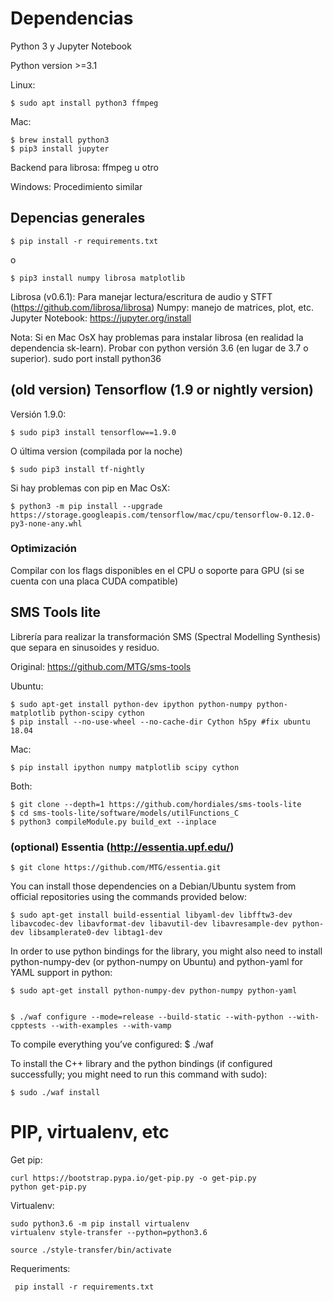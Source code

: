 # Dependencias

Python 3 y Jupyter Notebook

Python version >=3.1

Linux:

    $ sudo apt install python3 ffmpeg

Mac:

    $ brew install python3
    $ pip3 install jupyter

Backend para librosa: ffmpeg u otro

Windows:
    Procedimiento similar


## Depencias generales

    $ pip install -r requirements.txt

o

    $ pip3 install numpy librosa matplotlib

Librosa (v0.6.1): Para manejar lectura/escritura de audio y STFT (https://github.com/librosa/librosa) 
Numpy: manejo de matrices, plot, etc.
Jupyter Notebook: https://jupyter.org/install


Nota: Si en Mac OsX hay problemas para instalar librosa (en realidad la dependencia sk-learn). Probar con python versión 3.6 (en lugar de 3.7 o superior). sudo port install python36

## (old version) Tensorflow (1.9 or nightly version)

Versión 1.9.0:

    $ sudo pip3 install tensorflow==1.9.0


O última version (compilada por la noche)

    $ sudo pip3 install tf-nightly


Si hay problemas con pip en Mac OsX:

    $ python3 -m pip install --upgrade https://storage.googleapis.com/tensorflow/mac/cpu/tensorflow-0.12.0-py3-none-any.whl

### Optimización

Compilar con los flags disponibles en el CPU o soporte para GPU (si se cuenta con una placa CUDA compatible)
    
## SMS Tools lite

Librería para realizar la transformación SMS (Spectral Modelling Synthesis) que separa en sinusoides y residuo.

Original: https://github.com/MTG/sms-tools

Ubuntu:

    $ sudo apt-get install python-dev ipython python-numpy python-matplotlib python-scipy cython
    $ pip install --no-use-wheel --no-cache-dir Cython h5py #fix ubuntu 18.04

Mac:

    $ pip install ipython numpy matplotlib scipy cython

Both:

    $ git clone --depth=1 https://github.com/hordiales/sms-tools-lite
    $ cd sms-tools-lite/software/models/utilFunctions_C
    $ python3 compileModule.py build_ext --inplace

### (optional) Essentia (http://essentia.upf.edu/)

    $ git clone https://github.com/MTG/essentia.git

You can install those dependencies on a Debian/Ubuntu system from official repositories using the commands provided below:

    $ sudo apt-get install build-essential libyaml-dev libfftw3-dev libavcodec-dev libavformat-dev libavutil-dev libavresample-dev python-dev libsamplerate0-dev libtag1-dev

In order to use python bindings for the library, you might also need to install python-numpy-dev (or python-numpy on Ubuntu) and python-yaml for YAML support in python:

    $ sudo apt-get install python-numpy-dev python-numpy python-yaml


    $ ./waf configure --mode=release --build-static --with-python --with-cpptests --with-examples --with-vamp 

To compile everything you’ve configured:
    $ ./waf

To install the C++ library and the python bindings (if configured successfully; you might need to run this command with sudo):

    $ sudo ./waf install

# PIP, virtualenv, etc

Get pip:

    curl https://bootstrap.pypa.io/get-pip.py -o get-pip.py
    python get-pip.py


Virtualenv:

    sudo python3.6 -m pip install virtualenv
    virtualenv style-transfer --python=python3.6
    
    source ./style-transfer/bin/activate


Requeriments:

     pip install -r requirements.txt 
